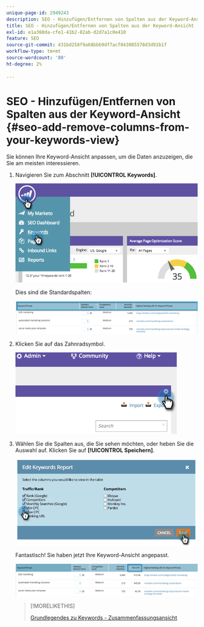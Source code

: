 ```yaml
---
unique-page-id: 2949243
description: SEO - Hinzufügen/Entfernen von Spalten aus der Keyword-Ansicht - Marketo-Dokumente - Produktdokumentation
title: SEO - Hinzufügen/Entfernen von Spalten aus der Keyword-Ansicht
exl-id: e1a360da-cfe1-41b2-82ab-d2d7a1c0e410
feature: SEO
source-git-commit: 431bd258f9a68bbb9df7acf043085578d3d91b1f
workflow-type: tm+mt
source-wordcount: '80'
ht-degree: 2%

---
```


# SEO - Hinzufügen/Entfernen von Spalten aus der Keyword-Ansicht {#seo-add-remove-columns-from-your-keywords-view}

Sie können Ihre Keyword-Ansicht anpassen, um die Daten anzuzeigen, die Sie am meisten interessieren.

1. Navigieren Sie zum Abschnitt **[!UICONTROL Keywords]**.

   ![](assets/image2014-9-18-13-3a37-3a31.png)

   Dies sind die Standardspalten:

   ![](assets/image2014-9-18-13-3a37-3a36.png)

1. Klicken Sie auf das Zahnradsymbol.

   ![](assets/image2014-9-18-13-3a37-3a39.png)

1. Wählen Sie die Spalten aus, die Sie sehen möchten, oder heben Sie die Auswahl auf. Klicken Sie auf **[!UICONTROL Speichern]**.

   ![](assets/image2014-9-18-13-3a37-3a42.png)

   Fantastisch! Sie haben jetzt Ihre Keyword-Ansicht angepasst.

   ![](assets/image2014-9-18-13-3a37-3a46.png)

   >[!MORELIKETHIS]
   >
   >[Grundlegendes zu Keywords - Zusammenfassungsansicht](/help/marketo/product-docs/additional-apps/seo/keywords/seo-understanding-keywords.md)
